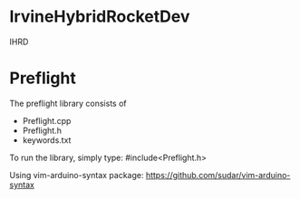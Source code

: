 # IrvineHybridRocketDev
IHRD

# Preflight
The preflight library consists of 
- Preflight.cpp
- Preflight.h
- keywords.txt

To run the library, simply type: #include<Preflight.h>


Using vim-arduino-syntax package:
https://github.com/sudar/vim-arduino-syntax
